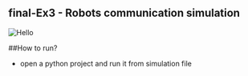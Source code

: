 ## final-Ex3 - Robots communication simulation
![Hello](http://s32.postimg.org/awhndwyo5/sys.png)

##How to run? 
- open a python project and run it from simulation file

